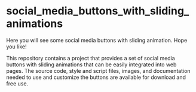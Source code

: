 # social_media_buttons_with_sliding_animations
 Here you will see some social media buttons with sliding animation. Hope you like!
 
This repository contains a project that provides a set of social media buttons with sliding animations that can be easily integrated into web pages. The source code, style and script files, images, and documentation needed to use and customize the buttons are available for download and free use.
